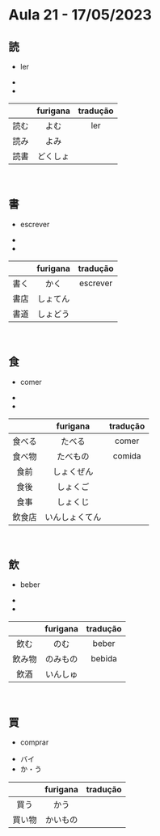 # Aula 21 - 17/05/2023


## 読
- ler

<ul><li></li><li></li></ul>

|  | furigana | tradução |
|:---:|:---:|:---:|
| 読む | よむ | ler |
| 読み | よみ |  |
| 読書 | どくしょ |  |

<br>


## 書
- escrever

<ul><li></li><li></li></ul>

|  | furigana | tradução |
|:---:|:---:|:---:|
| 書く | かく | escrever |
| 書店 | しょてん |  |
| 書道 | しょどう |  |

<br>


## 食
- comer

<ul><li></li><li></li></ul>

|  | furigana | tradução |
|:---:|:---:|:---:|
| 食べる | たべる | comer |
| 食べ物 | たべもの | comida |
| 食前 | しょくぜん |  |
| 食後 | しょくご |  |
| 食事 | しょくじ |  |
| 飲食店 | いんしょくてん |  |

<br>


## 飲
- beber

<ul><li></li><li></li></ul>

|  | furigana | tradução |
|:---:|:---:|:---:|
| 飲む | のむ | beber |
| 飲み物 | のみもの | bebida |
| 飲酒 | いんしゅ |  |

<br>


## 買
- comprar

<ul><li>バイ</li><li>か・う</li></ul>

|  | furigana | tradução |
|:---:|:---:|:---:|
| 買う | かう |  |
| 買い物 | かいもの |  |